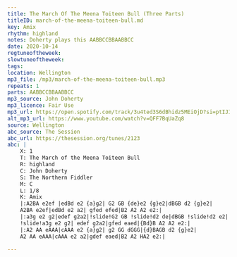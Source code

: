 ```yaml
---
title: The March Of The Meena Toiteen Bull (Three Parts)
titleID: march-of-the-meena-toiteen-bull.md
key: Amix
rhythm: highland
notes: Doherty plays this AABBCCBBAABBCC
date: 2020-10-14
regtuneoftheweek:
slowtuneoftheweek:
tags:
location: Wellington
mp3_file: /mp3/march-of-the-meena-toiteen-bull.mp3
repeats: 1
parts: AABBCCBBAABBCC
mp3_source: John Doherty
mp3_licence: Fair Use
mp3_url: https://open.spotify.com/track/3u4ted3S6dBhidz5MEiOjD?si=ptIJIjTJSAGVvDRSmh4uwQ
alt_mp3_url: https://www.youtube.com/watch?v=QFF7BqUaZq8
source: Wellington
abc_source: The Session
abc_url: https://thesession.org/tunes/2123
abc: |
    X: 1
    T: The March of the Meena Toiteen Bull
    R: highland
    C: John Doherty
    S: The Northern Fiddler
    M: C
    L: 1/8
    K: Amix
    |:A2BA e2ef |edBd e2 {a}g2| G2 GB {de}e2 {g}e2|dBGB d2 {g}e2|
    A2BA e2ef|edBd e2 a2| gfed efed|B2 A2 A2 e2:|
    |:a3g e2 g2|edef g2a2|!slide!G2 GB !slide!d2 de|dBGB !slide!d2 e2|
    !slide!a3g e2 g2| edef g2a2|gfed eaed|{Bd}B A2 A2 e2:|
    |:A2 AA eAAA|cAAA e2 {a}g2| g2 GG dGGG|{d}BAGB d2 {g}e2|
    A2 AA eAAA|cAAA e2 a2|gdef eaed|B2 A2 HA2 e2:|

---
```

